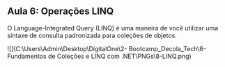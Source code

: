 ## Aula 6: Operações LINQ

O Language-Integrated Query (LINQ) é uma maneira de você utilizar uma sintaxe de consulta padronizada para coleções de objetos.

![](C:\Users\Admin\Desktop\DigitalOne\2- Bootcamp_Decola_Tech\8-Fundamentos de Coleções e LINQ com .NET\PNGs\8-LINQ.png)